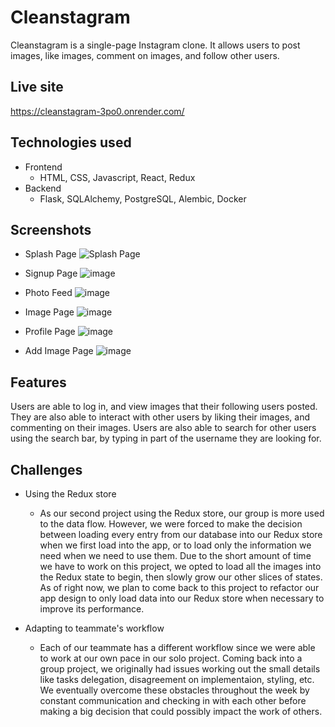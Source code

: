 # Cleanstagram

Cleanstagram is a single-page Instagram clone. It allows users to post images, like images, comment on images, and follow other users.

## Live site

https://cleanstagram-3po0.onrender.com/

## Technologies used

- Frontend
  - HTML, CSS, Javascript, React, Redux
- Backend
  - Flask, SQLAlchemy, PostgreSQL, Alembic, Docker

## Screenshots

- Splash Page
  ![Splash Page](https://user-images.githubusercontent.com/54250710/137774960-6bb6e854-a550-4592-b4a7-451403a57679.png)

- Signup Page
  ![image](https://user-images.githubusercontent.com/54250710/137775125-b9fa0622-4439-4ce5-b934-949c89d6c01f.png)

- Photo Feed
  ![image](https://user-images.githubusercontent.com/54250710/137775225-08fada44-b276-4384-b68b-32f64919ed50.png)

- Image Page
  ![image](https://user-images.githubusercontent.com/54250710/137775336-3c408bef-40f7-44ba-82f3-861559c4b0b1.png)

- Profile Page
  ![image](https://user-images.githubusercontent.com/54250710/137775457-8a418cc3-bb8a-48d1-b961-fa0190ea58d0.png)

- Add Image Page
  ![image](https://user-images.githubusercontent.com/54250710/137775552-c54bf165-2964-4938-8509-d37e31dea181.png)

## Features

Users are able to log in, and view images that their following users posted. They are also able to interact with other users by liking their images, and commenting on their images. Users are also able to search for other users using the search bar, by typing in part of the username they are looking for.

## Challenges

- Using the Redux store

  - As our second project using the Redux store, our group is more used to the data flow. However, we were forced to make the decision between loading every entry from our database into our Redux store when we first load into the app, or to load only the information we need when we need to use them. Due to the short amount of time we have to work on this project, we opted to load all the images into the Redux state to begin, then slowly grow our other slices of states. As of right now, we plan to come back to this project to refactor our app design to only load data into our Redux store when necessary to improve its performance.

- Adapting to teammate's workflow
  - Each of our teammate has a different workflow since we were able to work at our own pace in our solo project. Coming back into a group project, we originally had issues working out the small details like tasks delegation, disagreement on implementaion, styling, etc. We eventually overcome these obstacles throughout the week by constant communication and checking in with each other before making a big decision that could possibly impact the work of others.
